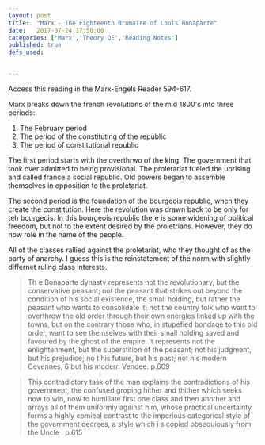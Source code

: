 ```yaml
---
layout: post
title:  "Marx - The Eighteenth Brumaire of Louis Bonaparte"
date:   2017-07-24 17:50:00
categories: ['Marx','Theory QE','Reading Notes']
published: true
defs_used:


---
```


Access this reading in the Marx-Engels Reader 594-617.

Marx breaks down the french revolutions of the mid 1800's into three periods:
1. The February period
2. The period of the constituting of the republic
3. The period of constitutional republic

The first period starts with the overthrwo of the king. The government that took over admitted to being provisional. The proletariat fueled the uprising and called france a social republic. Old powers began to assemble themselves in opposition to the proletariat.

The second period is the foundation of the bourgeois republic, when they create the constitution. Here the revolution was drawn back to be only for teh bourgeois. In this bourgeois republic there is some widening of political freedom, but not to the extent desired by the proletrians. However, they do now role in the name of the people.

All of the classes rallied against the proletariat, who they thought of as the party of anarchy. I guess this is the reinstatement of the norm with slightly differnet ruling class interests.

>Th e Bonaparte dynasty
represents not the revolutionary, but the conservative peasant; not
the peasant that strikes out beyond the condition of his social existence,
the small holding, but rather the peasant who wants to consolidate
it; not the country folk who want to overthrow the old
order through their own energies linked up with the towns, but on
the contrary those who, in stupefied bondage to this old order, want
to see themselves with their small holding saved and favoured by
the ghost of the empire. It represents not the enlightenment, but
the superstition of the peasant; not his judgment, but his prejudice;
no t his future, but his past; not his modern Cevennes, 6 but his
modern Vendee. p.609

>This contradictory task of the man explains the contradictions of
his government, the confused groping hither and thither which
seeks now to win, now to humiliate first one class and then another
and arrays all of them uniformly against him, whose practical uncertainty
forms a highly comical contrast to the imperious categorical
style of the government decrees, a style which i s copied obsequiously
from the Uncle . p.615
